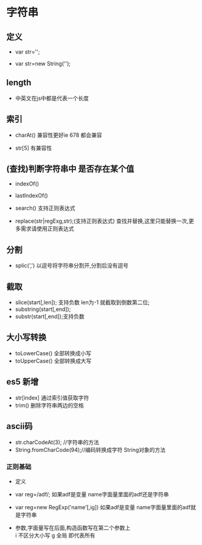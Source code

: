 # 字符串

## 定义

* var str='';

* var str=new String('');

## length

* 中英文在js中都是代表一个长度

## 索引

* charAt() 兼容性更好ie 678 都会兼容

* str[5]  有兼容性

## (查找)判断字符串中 是否存在某个值

* indexOf()

* lastIndexOf()

* search() 支持正则表达式

* replace(str|regExg,str);(支持正则表达式) 
  查找并替换,这里只能替换一次,更多需求请使用正则表达式

## 分割

* splic(',') 以逗号将字符串分割开,分割后没有逗号

## 截取
* slice(start[,len]); 支持负数 len为-1 就截取到倒数第二位;
* substring(start[,end]);
* substr(start[,end]);支持负数

## 大小写转换

* toLowerCase() 全部转换成小写
* toUpperCase() 全部转换成大写

## es5 新增
* str[index] 通过索引值获取字符
* trim() 删除字符串两边的空格

## ascii码

* str.charCodeAt(3); //字符串的方法
* String.fromCharCode(94);//编码转换成字符 String对象的方法
### 正则基础

* 定义

* var reg=/adf/; 如果adf是变量 name字面量里面的adf还是字符串

* var reg=new RegExp('name'[,ig]) 如果adf是变量 name字面量里面的adf就是字符串

* 参数,字面量写在后面,构造函数写在第二个参数上  
  i 不区分大小写
  g 全局 即代表所有

